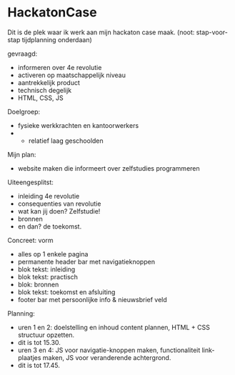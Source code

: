 # HackatonCase
Dit is de plek waar ik werk aan mijn hackaton case maak.
(noot: stap-voor-stap tijdplanning onderdaan)

gevraagd:
- informeren over 4e revolutie
- activeren op maatschappelijk niveau
- aantrekkelijk product
- technisch degelijk
- HTML, CSS, JS

Doelgroep:
- fysieke werkkrachten en kantoorwerkers
- - relatief laag geschoolden

Mijn plan: 
- website maken die informeert over zelfstudies programmeren

Uiteengesplitst:
- inleiding 4e revolutie
- consequenties van revolutie
- wat kan jij doen? Zelfstudie!
- bronnen
- en dan? de toekomst.

Concreet: vorm
- alles op 1 enkele pagina
- permanente header bar met navigatieknoppen
- blok tekst: inleiding
- blok tekst: practisch
- blok: bronnen
- blok tekst: toekomst en afsluiting
- footer bar met persoonlijke info & nieuwsbrief veld


Planning:
- uren 1 en 2: doelstelling en inhoud content plannen, HTML + CSS structuur opzetten.
- dit is tot 15.30.
- uren 3 en 4: JS voor navigatie-knoppen maken, functionaliteit link-plaatjes maken, JS voor veranderende achtergrond.
- dit is tot 17.45.
